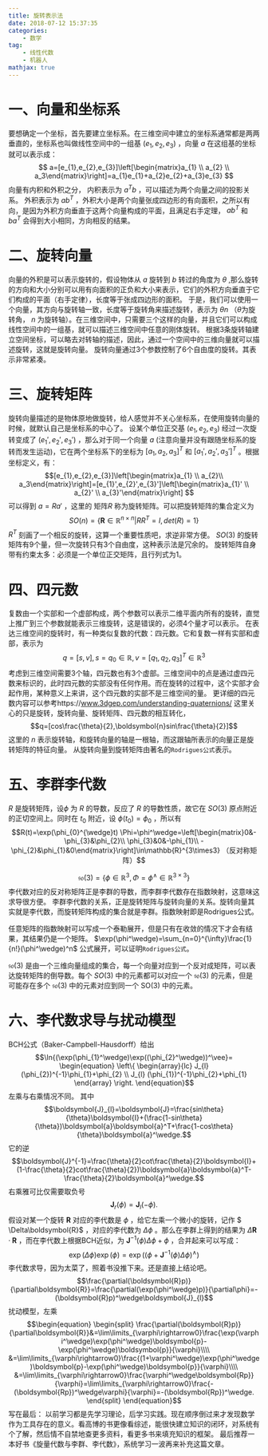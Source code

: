 ```yaml
---
title: 旋转表示法
date: 2018-07-12 15:37:35
categories: 
    - 数学
tag: 
    - 线性代数
    - 机器人
mathjax: true
---
```


# 一、向量和坐标系
要想确定一个坐标，首先要建立坐标系。在三维空间中建立的坐标系通常都是两两垂直的，坐标系也叫做线性空间中的一组基 $(e_{1},e_{2},e_{3})$ ，向量 $a$ 在这组基的坐标就可以表示成：    
$$
a=[e_{1},e_{2},e_{3}]\left[\begin{matrix}a_{1} \\ a_{2} \\ a_3\end{matrix}\right]=a_{1}e_{1}+a_{2}e_{2}+a_{3}e_{3}
$$
向量有内积和外积之分，
内积表示为 $a^Tb$ ，可以描述为两个向量之间的投影关系。
外积表示为 $ab^T$ ，外积大小是两个向量张成四边形的有向面积，之所以有向，是因为外积方向垂直于这两个向量构成的平面，且满足右手定理， $ab^T$ 和 $ba^T$ 会得到大小相同，方向相反的结果。

<!-- more --> 

# 二、旋转向量
向量的外积是可以表示旋转的，假设物体从 $a$ 旋转到 $b$ 转过的角度为 $\theta$ ,那么旋转的方向和大小分别可以用有向面积的正负和大小来表示，它们的外积方向垂直于它们构成的平面（右手定律），长度等于张成四边形的面积。
于是，我们可以使用一个向量，其方向与旋转轴一致，长度等于旋转角来描述旋转，表示为 $\theta n$ （$\theta$为旋转角， $n$ 为旋转轴）。在三维空间中，只需要三个这样的向量，并且它们可以构成线性空间中的一组基，就可以描述三维空间中任意的刚体旋转。
根据3条旋转轴建立空间坐标，可以略去对转轴的描述，因此，通过一个空间中的三维向量就可以描述旋转，这就是旋转向量。
旋转向量通过3个参数控制了6个自由度的旋转。其表示非常紧凑。
# 三、旋转矩阵
旋转向量描述的是物体原地做旋转，给人感觉并不关心坐标系，在使用旋转向量的时候，就默认自己是坐标系的中心了。
设某个单位正交基 $(e_{1},e_{2},e_{3})$ 经过一次旋转变成了 $(e_{1}',e_{2}',e_{3}')$ ，那么对于同一个向量 $a$ (注意向量并没有跟随坐标系的旋转而发生运动)，它在两个坐标系下的坐标为 $[a_{1},a_{2},a_{3}]^T$ 和 $[a_{1}',a_{2}',a_{3}']^T$ 。根据坐标定义，有：
$$[e_{1},e_{2},e_{3}]\left[\begin{matrix}a_{1} \\ a_{2}\\ a_3\end{matrix}\right]=[e_{1}',e_{2}',e_{3}']\left[\begin{matrix}a_{1}' \\ a_{2}' \\ a_{3}'\end{matrix}\right] $$
可以得到 $a=Ra'$ ，这里的 矩阵$R$ 称为旋转矩阵。可以把旋转矩阵的集合定义为
$$SO(n)=\{ {\boldsymbol{R}\in\mathbb{R}^{n\times n}|RR^T=I,det(R)=1}\}$$
$R^T$ 刻画了一个相反的旋转，这算一个重要性质吧，求逆非常方便。
$SO(3)$ 的旋转矩阵有9个量，但一次旋转只有3个自由度，这种表示法是冗余的。
旋转矩阵自身带有约束太多：必须是一个单位正交矩阵，且行列式为1。
# 四、四元数
复数由一个实部和一个虚部构成，两个参数可以表示二维平面内所有的旋转，直觉上推广到三个参数就能表示三维旋转，这是错误的，必须4个量才可以表示。
在表达三维空间的旋转时，有一种类似复数的代数：四元数。它和复数一样有实部和虚部，表示为
$$q=[s,v],s=q_{0}\in\mathbb{R}, v=[q_{1},q_{2},q_{3}]^T\in \mathbb{R}^3 $$
考虑到三维空间需要3个轴，四元数也有3个虚部。三维空间中的点是通过虚四元数来标识的，此时四元数的实部没有任何作用。而在旋转的过程中，这个实部才会起作用，某种意义上来讲，这个四元数的实部不是三维空间的量。
更详细的四元数内容可以参考https://www.3dgep.com/understanding-quaternions/
这里关心的只是旋转，旋转向量、旋转矩阵、四元数的相互转化，
$$q=[cos\frac{\theta}{2},\boldsymbol{n}sin\frac{\theta}{2}]$$
这里的 $n$ 表示旋转轴，和旋转向量的轴是一根轴，而这跟轴所表示的向量正是旋转矩阵的特征向量。
从旋转向量到旋转矩阵由著名的`Rodrigues公式`表示。
# 五、李群李代数
$R$ 是旋转矩阵，设$\phi$ 为 $R$ 的导数，反应了 $R$ 的导数性质，故它在 $SO(3)$ 原点附近的正切空间上。同时在 $t_{0}$ 附近，设 $\phi(t_{0})=\phi_{0}$ ，所以有
$$R(t)=\exp(\phi_{0}^{\wedge}t)
\Phi=\phi^\wedge=\left[\begin{matrix}0&-\phi_{3}&\phi_{2}\\ \phi_{3}&0&-\phi_{1}\\ -\phi_{2}&\phi_{1}&0\end{matrix}\right]\in\mathbb{R}^{3\times3} （反对称矩阵）$$

$$\mathfrak{s}\mathfrak{o}(3)=\{ {\phi\in\mathbb{R}^3,\Phi=\phi^\wedge\in\mathbb{R}^{3\times3}}\} $$
李代数对应的反对称矩阵正是李群的导数，而李群李代数存在指数映射，这意味这求导很方便。
李群李代数的关系，正是旋转矩阵与旋转向量的关系。旋转向量其实就是李代数，而旋转矩阵构成的集合就是李群。指数映射即是Rodrigues公式。

任意矩阵的指数映射可以写成一个泰勒展开，但是只有在收敛的情况下才会有结果，其结果仍是一个矩阵。
$\exp(\phi^\wedge)=\sum_{n=0}^{\infty}\frac{1}{n!}(\phi^\wedge)^n$ 公式展开，可以证明`Rodrigues公式`。

$\mathfrak{s}\mathfrak{o}(3)$ 是由一个三维向量组成的集合，每一个向量对应到一个反对成矩阵，可以表达旋转矩阵的倒导数。每个 $SO(3)$ 中的元素都可以对应一个 $\mathfrak{s}\mathfrak{o}(3)$ 的元素，但是可能存在多个 $\mathfrak{s}\mathfrak{o}(3)$ 中的元素对应到同一个 SO(3) 中的元素。

# 六、李代数求导与扰动模型
BCH公式（Baker-Campbell-Hausdorff）给出
$$\ln{(\exp(\phi_{1}^\wedge)\exp((\phi_{2}^\wedge))^\vee}= \begin{equation} \left\{ \begin{array}{lc} J_{l} (\phi_{2})^{-1}\phi_{1}+\phi_{2} \\ J_{l} (\phi_{1})^{-1}\phi_{2}+\phi_{1} \end{array} \right. \end{equation}$$
左乘与右乘情况不同。
其中
$$\boldsymbol{J}_{l}=\boldsymbol{J}=\frac{sin\theta}{\theta}\boldsymbol{I}+(\frac{1-sin\theta}{\theta})\boldsymbol{a}\boldsymbol{a}^T+\frac{1-cos\theta}{\theta}\boldsymbol{a}^\wedge.$$
它的逆
$$\boldsymbol{J}^{-1}=\frac{\theta}{2}cot\frac{\theta}{2}\boldsymbol{I}+(1-\frac{\theta}{2}cot\frac{\theta}{2})\boldsymbol{a}\boldsymbol{a}^T-\frac{\theta}{2}\boldsymbol{a}^\wedge.$$
右乘雅可比仅需要取负号
$$\boldsymbol{J}_{r}(\phi)=\boldsymbol{J}_{l}(-\phi).$$
假设对某一个旋转 $\boldsymbol{R}$ 对应的李代数是 $\phi$ ，给它左乘一个微小的旋转，记作 $ \Delta\boldsymbol{R}$ ，对应的李代数为 $\Delta\phi$ 。那么在李群上得到的结果为 $\Delta\boldsymbol{R}·\boldsymbol{R}$ ，而在李代数上根据BCH近似，为 $\boldsymbol{J}^{-1}(\phi)\Delta\phi+\phi$ ，合并起来可以写成：
$$\exp(\Delta\phi)\exp(\phi)=\exp\left( \left( \phi+\boldsymbol{J}^{-1}\left( \phi \right)\Delta\phi \right)^\wedge \right)$$
李代数求导，因为太菜了，照着书没推下来。还是直接上结论吧。
$$\frac{\partial(\boldsymbol{R}p)}{\partial\boldsymbol{R}}=\frac{\partial(\exp(\phi^\wedge)p)}{\partial\phi}=-(\boldsymbol{R}p)^\wedge\boldsymbol{J}_{l}$$
扰动模型，左乘
$$\begin{equation} \begin{split} \frac{\partial(\boldsymbol{R}p)}{\partial\boldsymbol{R}}&=\lim\limits_{\varphi\rightarrow0}\frac{\exp(\varphi^\wedge)\exp(\phi^\wedge)\boldsymbol{p}-\exp(\phi^\wedge)\boldsymbol{p}}{\varphi}\\\\ &=\lim\limits_{\varphi\rightarrow0}\frac{(1+\varphi^\wedge)\exp(\phi^\wedge)\boldsymbol{p}-\exp(\phi^\wedge)\boldsymbol{p}}{\varphi}\\\\ &=\lim\limits_{\varphi\rightarrow0}\frac{\varphi^\wedge\boldsymbol{Rp}}{\varphi}=\lim\limits_{\varphi\rightarrow0}\frac{-(\boldsymbol{Rp})^\wedge\varphi}{\varphi}=-(\boldsymbol{Rp})^\wedge. \end{split} \end{equation}$$
写在最后：
以前学习都是先学习理论，后学习实践。现在顺序倒过来才发现数学作为工具存在的意义。看高博的书更像看综述，能很快建立知识的闭环，对系统有个了解，然后情不自禁地查更多资料，看更多书来填充知识的框架。
最后推荐一本好书《旋量代数与李群、李代数》，系统学习一波再来补充这篇文章。
